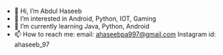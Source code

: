 - 👋 Hi, I’m Abdul Haseeb
- 👀 I’m interested in Android, Python, IOT, Gaming
- 🌱 I’m currently learning Java, Python, Android
- 📫 How to reach me:
      email: ahaseebpa997@gmail.com
      Instagram id: ahaseeb_97

<!---
ahaseeb97/ahaseeb97 is a ✨ special ✨ repository because its `README.md` (this file) appears on your GitHub profile.
You can click the Preview link to take a look at your changes.
--->
